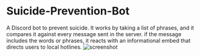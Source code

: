 # Suicide-Prevention-Bot
A Discord bot to prevent suicide. It works by taking a list of phrases, and it compares it against every message sent in the server. if the message includes the words or phrases, it reacts with an informational embed that directs users to local hotlines.
![screenshot](https://spbot.ml/sc3.png)
